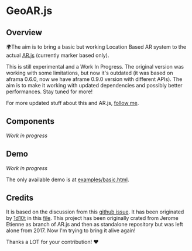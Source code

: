 # GeoAR.js

## Overview

🌍The aim is to bring a basic but working Location Based AR system to the actual [AR.js](https://github.com/jeromeetienne/AR.js/) (currently marker based only).

This is still experimental and a Work In Progress.
The original version was working with some limitations, but now it's outdated (it was based on aframa 0.6.0, now we have aframe 0.9.0 version with different APIs).
The aim is to make it working with updated dependencies and possibly better performances.
Stay tuned for more!

For more updated stuff about this and AR.js, [follow me](https://twitter.com/nicolocarp).

## Components

*Work in progress*

## Demo

*Work in progress*

The only available demo is at [examples/basic.html](examples/basic.html).

## Credits

It is based on the discussion from this [github issue](https://github.com/jeromeetienne/AR.js/issues/190).
It has been originated by [1d10t](https://github.com/1d10t) in this [file](https://1d10t.github.io/test/phills-sphere.html).
This project has been originally crated from Jerome Etienne as branch of AR.js and then as standalone repository but was left alone from 2017.
Now I'm trying to bring it alive again!

Thanks a LOT for your contribution! ❤️
